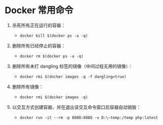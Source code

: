 # Docker 常用命令

1. 杀死所有正在运行的容器：
    - `docker kill $(docker ps -a -q)`

2. 删除所有已经停止的容器：
    - `docker rm $(docker ps -a -q)`

3. 删除所有未打 dangling 标签的镜像（中间过程无用的镜像）：
    - `docker rmi $(docker images -q -f dangling=true)`

4. 删除所有镜像：
    - `docker rmi $(docker images -q)`

5. 以交互方式创建容器，并在退出该交互命令窗口后容器自动销毁：
    - `docker run -it --rm -p 8080:8080 -v D:\~temp:/temp php:latest`